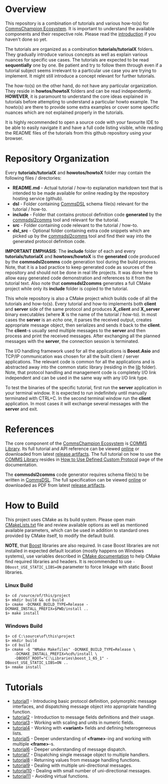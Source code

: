 # Overview
This repository is a combination of tutorials and various how-to(s) for
[CommsChampion Ecosystem](https://arobenko.github.io/cc). It is important to
understand the available components and their respective role. Please
read the [introduction](https://arobenko.github.io/cc) if you haven't done
so yet.

The tutorials are organized as a combination **tutorials/tutorialX** folders. They 
gradually introduce various concepts as well as explain various nuances for specific
use cases. The tutorials are expected to be read **sequentially**
one by one. Be patient and try to follow them through even if a tutorial subject seems
irrelevant to a particular use case you are trying to implement. It might
still introduce a concept relevant for further tutorials.

The how-to(s) on the other hand, do not have any particular organization. They
reside in **howtos/howtoX** folders and can be read independently. **HOWEVER**, it is
paramount to understand the core ideas explained in tutorials before attempting
to understand a particular howto example. The howto(s) are
there to provide some extra examples or cover some specific nuances which are
not explained properly in the tutorials. 

It is highly recommended to open 
a source code with your favourite IDE to be able to easily navigate it and 
have a full code listing visible, while reading the README files of the tutorials from this
github repository using your browser.

# Repository Organization
Every **tutorials/tutorialX** and **howotos/howtoX** folder may contain the following files / directories:

- **README.md** - Actual tutorial / how-to explanation markdown text that is 
intended to be made available for online reading by the repository hosting service
(github).
- **dsl** - Folder containing [CommsDSL](https://github.com/arobenko/CommsDSL-Specification)
schema file(s) relevant for the tutorial / how-to.
- **include** - Folder that contains protocol definition code 
**generated** by the [commsdsl2comms](https://github.com/arobenko/commsdsl)
tool and relevant for the tutorial.
- **src** - Folder containing code relevant to the tutorial / how-to.
- **dsl_src** - Optional folder containing extra code snippets which are 
picked up by the [commsdsl2comms](https://github.com/arobenko/commsdsl) tool
and find their way into the generated protocol definition code.

**IMPORTANT EMPHASIS**: The **include** folder of each and every **tutorials/tutorialX**
and **howtows/howtoX** is the **generated** code produced by the **commsdsl2comms** code
generation tool during the build process. Note, that it is a bad practice to
keep generated code as sources of the repository and should not be done in 
real life projects. It was done here to allow easy generated code demonstration and
references to it from the tutorial text. Also note that **commsdsl2comms** 
generates a full CMake project while only its **include** folder is copied to
the tutorial.

This whole repository is also a CMake project which builds code of all the 
tutorials and how-to(s). Every tutorial and how-to implements both **client** 
and **server** side of the same protocol and produces **X_client** and **X_server**
binary executables (where **X** is the name of the tutorial / how-to). In most
cases the **server** is an _echo_ one, it parses the received output, creates 
appropriate message object, then serializes and sends it back to the **client**.
The **client**-s usually send multiple messages to the **server** and then 
process and print the received messages. After exchanging all the planned
messages with the **server**, the connection session is terminated.

The I/O handling framework used for all the applications is 
**Boost.Asio** and TCP/IP communication was chosen for all the built client / server
applications. The relevant code is common for all the applications and is abstracted away into the
common static library (residing in the [lib](../../tree/master/lib) folder). Note, that
protocol handling and management code is completely I/O link independent and can
be used in the same way with any I/O link type.

To test the binaries of the specific tutorial, first run the **server** application
in your terminal window. It is expected to run indefinitely until manually terminated
with CTRL+C. In the second terminal window run the **client** application. In most
cases it will exchange several messages with the **server** and exit. 

# References
The core component of the [CommsChampion Ecosystem](https://arobenko.github.io/cc) is
[COMMS Library](https://github.com/arobenko/comms_champion#comms-library). Its full
tutorial and API reference can be viewed [online](https://arobenko.github.io/comms_doc) or
downloaded from latest [release artifacts](https://github.com/arobenko/comms_champion/releases).
The full tutorial on how to use the [COMMS Library](https://github.com/arobenko/comms_champion#comms-library)
resides in
[How to Use Defined Custom Protocol](https://arobenko.github.io/comms_doc/page_use_prot.html)
page of the documentation.

The **commsdsl2comms** code generator requires schema file(s) to be written in
[CommsDSL](https://github.com/arobenko/CommsDSL-Specification). The full specification
can be viewed [online](https://arobenko.github.io/commsdsl_spec/) or
downloaded as PDF from latest [release artifacts](https://github.com/arobenko/CommsDSL-Specification/releases).

# How to Build
This project uses CMake as its build system. Please open main
[CMakeLists.txt](CMakeLists.txt) file and review available options as well as
mentioned available parameters, which can be used in addition to standard 
ones provided by CMake itself, to modify the default build. 

**NOTE**, that [Boost](https://www.boost.org) libraries are also required.
In case Boost libraries are not installed in expected default location
(mostly happens on Windows systems), use variables described in 
[CMake documentation](https://cmake.org/cmake/help/v3.8/module/FindBoost.html) 
to help CMake find required libraries and headers.
It is recommended to use `-DBoost_USE_STATIC_LIBS=ON` parameter to force
linkage with static Boost libraries.

### Linux Build
```
$> cd /source/of/this/project
$> mkdir build && cd build
$> cmake -DCMAKE_BUILD_TYPE=Release -DCMAKE_INSTALL_PREFIX=$PWD/install ..
$> make install
```
### Windows Build
```
$> cd C:\source\of\this\project
$> mkdir build
$> cd build
$> cmake -G "NMake Makefiles" -DCMAKE_BUILD_TYPE=Release \ 
    -DCMAKE_INSTALL_PREFIX=%cd%/install \
    -DBOOST_ROOT="C:\Libraries\boost_1_65_1" -DBoost_USE_STATIC_LIBS=ON ..
$> nmake install
```

# Tutorials

- [tutorial1](../../tree/master/tutorials/tutorial1) - Introducing basic protocol definition, polymorphic message 
  interfaces, and dispatching message object into appropriate handling function.
- [tutorial2](../../tree/master/tutorials/tutorial2) - Introduction to message fields definitions and their usage.
- [tutorial3](../../tree/master/tutorials/tutorial3) - Working with scaling and units in numeric fields.
- [tutorial4](../../tree/master/tutorials/tutorial4) - Working with **&lt;variant&gt;** fields and defining heterogeneous
  lists.
- [tutorial5](../../tree/master/tutorials/tutorial5) - Deeper understanding of **&lt;frame&gt;**-ing and working 
  with multiple **&lt;frame&gt;**-s.
- [tutorial6](../../tree/master/tutorials/tutorial6) - Deeper understanding of message dispatch.
- [tutorial7](../../tree/master/tutorials/tutorial7) - Dispatching single message object to multiple handlers.
- [tutorial8](../../tree/master/tutorials/tutorial8) - Returning values from message handling functions.
- [tutorial9](../../tree/master/tutorials/tutorial9) - Dealing with multiple uni-directional messages.
- [tutorial10](../../tree/master/tutorials/tutorial10) - Dealing with small number of uni-directional messages.
- [tutorial11](../../tree/master/tutorials/tutorial11) - Avoiding virtual functions.
